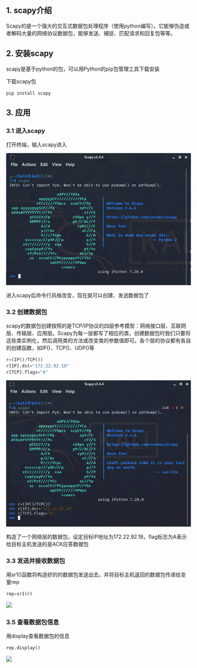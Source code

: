 ## 1. scapy介绍

Scapy的是一个强大的交互式数据包处理程序（使用python编写）。它能够伪造或者解码大量的网络协议数据包，能够发送、捕捉、匹配请求和回复包等等。

## 2. 安装scapy 

scapy是基于python的包，可以用Python的pip包管理工具下载安装

下载scapy包

```
pip install scapy
```

## 3. 应用

### 3.1 进入scapy

打开终端，输入scapy进入

![](img/scapy/1.png)

进入scapy后命令行风格改变，现在就可以创建、发送数据包了

### 3.2 创建数据包

​		scapy的数据包创建按照的是TCP/IP协议的四层参考模型：网络接口层、互联网层、传输层、应用层。Scapy为每一层都写了相应的类，创建数据包时我们只要将这些类实例化，然后调用类的方法或改变类的参数值即可。各个层的协议都有各自的创建函数，如IP()、TCP()、UDP()等

```python
r=(IP()/TCP())
r[IP].dst="172.22.92.18"
r[TCP].flags="A"
```

![](img/scapy/2.png)

构造了一个网络层的数据包，设定目标IP地址为172.22.92.18，flag标志为A表示给目标主机发送的是ACK应答数据包

### 3.3 发送并接收数据包

用sr1()函数将构造好的的数据包发送出去，并将目标主机返回的数据包传递给变量rep

```python
rep=sr1(r)
```

![](img/scapy/3.png)

### 3.5 查看数据包信息

用display查看数据包的信息

```python
rep.display()
```

![](img/scapy/4.png)